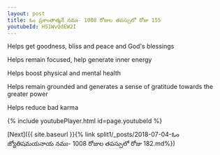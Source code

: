 ```yaml
---
layout: post
title: ఓం ప్రశాంతాత్మనే నమః- 1008 రోజుల తపస్సులో రోజు 155
youtubeId: H51WvQdEW2I
---
```

 
 
Helps get goodness, bliss and peace and God's blessings
 
Helps remain focused, help generate inner energy 
 
Helps boost physical and mental health 
 
Helps remain grounded and generates a sense of gratitude towards the greater power 
 
Helps reduce bad karma
 
 
 
 


{% include youtubePlayer.html id=page.youtubeId %}
 
[Next]({{ site.baseurl }}{% link  split1/_posts/2018-07-04-ఓం జ్యోతిషమయనాయ నమః- 1008 రోజుల తపస్సులో రోజు 182.md%})
 
